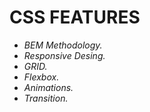 # CSS FEATURES

- *BEM Methodology.* 
- *Responsive Desing.*
- *GRID.* 
- *Flexbox.*
- *Animations.*
- *Transition.*